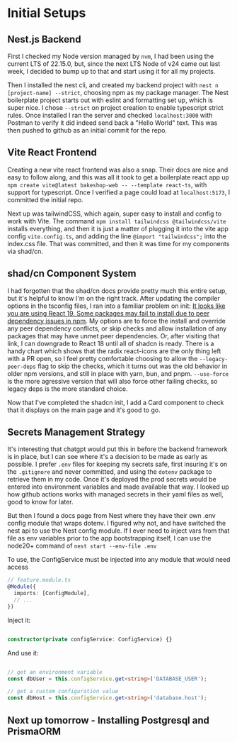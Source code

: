 # Initial Setups

## Nest.js Backend
First I checked my Node version managed by `nvm`, I had been using the current LTS of 22.15.0, but, since the next LTS Node of v24 came out last week, I decided to bump up to that and start using it for all my projects. 

Then I installed the nest cli, and created my backend project with `nest n [project-name] --strict`, choosing npm as my package manager. The Nest boilerplate project starts out with eslint and formatting set up, which is super nice. I chose `--strict` on project creation to enable typescript strict rules. Once installed I ran the server and checked `localhost:3000` with Postman to verify it did indeed send back a "Hello World" text. This was then pushed to github as an initial commit for the repo.

## Vite React Frontend
Creating a new vite react frontend was also a snap. Their docs are nice and easy to follow along, and this was all it took to get a boilerplate react app up `npm create vite@latest bakeshop-web -- --template react-ts`, with support for typescript. Once I verified a page could load at `localhost:5173`, I committed the initial repo. 

Next up was tailwindCSS, which again, super easy to install and config to work with Vite. The command `npm install tailwindcss @tailwindcss/vite` installs everything, and then it is just a matter of plugging it into the vite app config `vite.config.ts`, and adding the line `@import "tailwindcss";` into the index.css file. That was committed, and then it was time for my components via shad/cn.

## shad/cn Component System
I had forgotten that the shad/cn docs provide pretty much this entire setup, but it's helpful to know I'm on the right track. After updating the compiler options in the tsconfig files, I ran into a familiar problem on init: [It looks like you are using React 19. Some packages may fail to install due to peer dependency issues in npm](https://ui.shadcn.com/react-19). My options are to force the install and override any peer dependency conflicts, or skip checks and allow installation of any packages that may have unmet peer dependencies. Or, after visiting that link, I can downgrade to React 18 until all of shadcn is ready. There is a handy chart which shows that the radix react-icons are the only thing left with a PR open, so I feel pretty comfortable choosing to allow the `--legacy-peer-deps` flag to skip the checks, which it turns out was the old behavior in older npm versions, and still in place with yarn, bun, and pnpm. `--use-force` is the more agressive version that will also force other failing checks, so legacy deps is the more standard choice.

Now that I've completed the shadcn init, I add a Card component to check that it displays on the main page and it's good to go.

## Secrets Management Strategy
It's interesting that chatgpt would put this in before the backend framework is in place, but I can see where it's a decision to be made as early as possible. I prefer `.env` files for keeping my secrets safe, first insuring it's on the `.gitignore` and never committed, and using the `dotenv` package to retrieve them in my code. Once it's deployed the prod secrets would be entered into environment variables and made available that way. I looked up how github actions works with managed secrets in their yaml files as well, good to know for later.

But then I found a docs page from Nest where they have their own .env config module that wraps dotenv. I figured why not, and have switched the nest api to use the Nest config module. If I ever need to inject vars from that file as env variables prior to the app bootstrapping itself, I can use the node20+ command of `nest start --env-file .env`

To use, the ConfigService must be injected into any module that would need access
```ts
// feature.module.ts
@Module({
  imports: [ConfigModule],
  // ...
})
```
Inject it:
```ts

constructor(private configService: ConfigService) {}
```

And use it:
```ts

// get an environment variable
const dbUser = this.configService.get<string>('DATABASE_USER');

// get a custom configuration value
const dbHost = this.configService.get<string>('database.host');
```

## Next up tomorrow - Installing Postgresql and PrismaORM